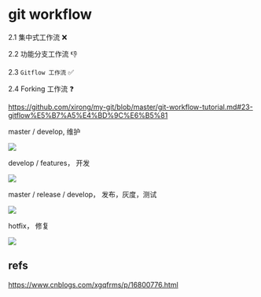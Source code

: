 # git workflow


2.1 集中式工作流 ❌

2.2 功能分支工作流 👎

2.3 `Gitflow 工作流` ✅

2.4 Forking 工作流 ❓


https://github.com/xirong/my-git/blob/master/git-workflow-tutorial.md#23-gitflow%E5%B7%A5%E4%BD%9C%E6%B5%81

master / develop, 维护  

![](https://img2022.cnblogs.com/blog/740516/202210/740516-20221017232303551-1290743520.png)

develop / features， 开发  

![](https://img2022.cnblogs.com/blog/740516/202210/740516-20221017232313146-1689526958.png)

master / release / develop，  发布，灰度，测试  

![](https://img2022.cnblogs.com/blog/740516/202210/740516-20221017232322835-1285219956.png)

hotfix， 修复  

![](https://img2022.cnblogs.com/blog/740516/202210/740516-20221017232333190-460975122.png)



## refs

https://www.cnblogs.com/xgqfrms/p/16800776.html
